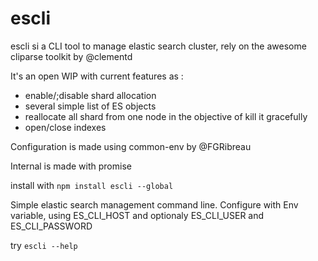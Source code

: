 # escli
escli si a CLI tool to manage elastic search cluster, rely on the awesome cliparse toolkit by @clementd

It's an open WIP with current features as :
* enable/;disable shard allocation
* several simple list of ES objects
* reallocate all shard from one node in the objective of kill it gracefully
* open/close indexes

Configuration is made using common-env by @FGRibreau

Internal is made with promise

install with
`npm install escli --global
`

Simple elastic search management command line. Configure with Env variable, using ES_CLI_HOST and optionaly ES_CLI_USER and ES_CLI_PASSWORD

try
`escli --help`
